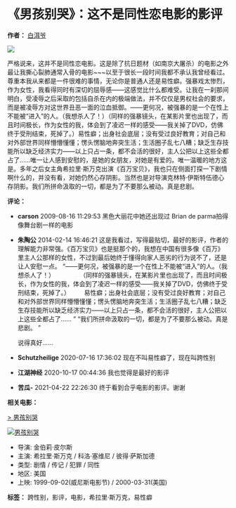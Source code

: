 # 《男孩别哭》：这不是同性恋电影的影评

**作者：** [白洱爷](https://www.douban.com/people/baierye/)

[![](https://img9.doubanio.com/icon/u1218894-5.jpg)](https://www.douban.com/people/baierye/)

严格说来，这并不是同性恋电影。这是除了抗日题材（如南京大屠杀）的电影之外最让我撕心裂肺通常入骨的电影~~~以至于很长一段时间我都不承认我曾经看过。尊重本我从来都是一件很难的事情，无论你是普通人还是易性癖。强暴戏太惨烈，作为女性，我看得同时有深切的屈辱感——这感觉比什么都难受。让我在一刹那间明白，受凌辱之后采取的包括自杀在内的极端做法，并不仅仅是男权社会的要求，而是被凌辱方对这世界丑恶一面的泣血抵御。——更何况，被强暴的是一个在性上不能被“进入”的人。（我想杀人了！）（同样的强暴镜头，在某影片里也出现了，而且时间极长，作为女性的我，体会到了凌迟一样的感受——我关掉了DVD，仿佛终于受刑结束，死掉了。）易性癖；出身社会底层；没有受过良好教育；对自己和对外部世界同样懵懵懂懂；愣头愣脑地奔突生活；生活圈子乱七八糟；缺乏生存技能所以缺乏经济实力——以上只占一条，都不会活的很好，主人公把以上这些全都占了……唯一让人感到安慰的，是她的女朋友，对她是有爱的。唯一温暖的地方这是。多年之后女主角希拉里·斯万克出演《百万宝贝》，我也只在侧面打探一下剧情啊什么的，并没有看，对她仍然心存阴影。当然也是对导演克林特·伊斯特伍德心存阴影。我们所拼命汲取的一切，都是为了不要那么被动。真是悲剧。

**评论：**

*   **carson** 2009-08-16 11:29:53
    黑色大丽花中她还出现过 Brian de parma拍得像舞台剧一样的电影

*   **朱陶公** 2014-02-14 16:46:21
    这是我看过，写得最贴切，最好的影评，作者的理解能力非常强。《百万宝贝》也是挺那个的，我想在中国有很多像《百万》里主人公那样的女性，不过到最后她终于懂得向家人恶劣的行为说不了，还是让人安慰一点。 “——更何况，被强暴的是一个在性上不能被“进入”的人。（我想杀人了！） 　　 　　（同样的强暴镜头，在某影片里也出现了，而且时间极长，作为女性的我，体会到了凌迟一样的感受——我关掉了DVD，仿佛终于受刑结束，死掉了。） 　　易性癖；出身社会底层；没有受过良好教育；对自己和对外部世界同样懵懵懂懂；愣头愣脑地奔突生活；生活圈子乱七八糟；缺乏生存技能所以缺乏经济实力——以上只占一条，都不会活的很好，主人公把以上这些全都占了…… ” “我们所拼命汲取的一切，都是为了不要那么被动。真是悲剧。 ”

    说得真好……

*   **Schutzheilige** 2020-07-16 17:36:02
    现在不叫易性癖了，现在叫跨性别

*   **江湖神经** 2020-10-17 00:44:36
    我也觉得是最好的影评

*   **苦瓜-** 2021-04-22 22:26:30
    终于看到合乎电影的影评。谢谢

**相关电影：**

[\> 男孩别哭](https://movie.douban.com/subject/1300528/)

[![男孩别哭](https://img2.doubanio.com/view/photo/s_ratio_poster/public/p1526525011.webp)](https://movie.douban.com/subject/1300528/)

*   导演: 金伯莉·皮尔斯
*   主演: 希拉里·斯万克 / 科洛·塞维尼 / 彼得·萨斯加德
*   类型: 剧情 / 传记 / 犯罪 / 同性
*   地区: 美国
*   上映: 1999-09-02(威尼斯电影节) / 2000-03-31(美国)

**标签：** 跨性别，影评，电影，希拉里·斯万克，易性癖
